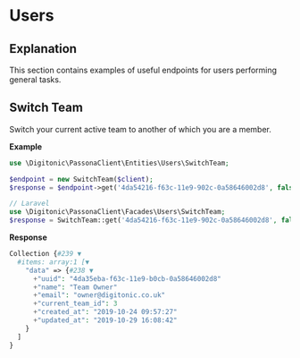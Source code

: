 # Users

## Explanation
This section contains examples of useful endpoints for users performing general tasks.

## Switch Team

Switch your current active team to another of which you are a member.

**Example**

```php
use \Digitonic\PassonaClient\Entities\Users\SwitchTeam;

$endpoint = new SwitchTeam($client);
$response = $endpoint->get('4da54216-f63c-11e9-902c-0a58646002d8', false, null);

// Laravel
use \Digitonic\PassonaClient\Facades\Users\SwitchTeam;
$response = SwitchTeam::get('4da54216-f63c-11e9-902c-0a58646002d8', false, null);
```

**Response**

```php
Collection {#239 ▼
  #items: array:1 [▼
    "data" => {#238 ▼
      +"uuid": "4da35eba-f63c-11e9-b0cb-0a58646002d8"
      +"name": "Team Owner"
      +"email": "owner@digitonic.co.uk"
      +"current_team_id": 3
      +"created_at": "2019-10-24 09:57:27"
      +"updated_at": "2019-10-29 16:08:42"
    }
  ]
}
```



